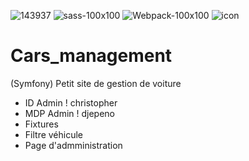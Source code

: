 ![143937](https://user-images.githubusercontent.com/43074465/98483568-c0d27480-2209-11eb-83f1-a5e27b48f732.png)
![sass-100x100](https://user-images.githubusercontent.com/43074465/98483226-e0b46900-2206-11eb-9529-73a273dbcdb4.png)
![Webpack-100x100](https://user-images.githubusercontent.com/43074465/98483244-f164df00-2206-11eb-899e-f7e096dc9c85.png)
![icon](https://user-images.githubusercontent.com/43074465/98969194-e5329780-250e-11eb-8b4b-40c3c1edad88.png)
# Cars_management
(Symfony) Petit site de gestion de voiture
- ID Admin ! christopher
- MDP Admin ! djepeno
- Fixtures
- Filtre véhicule
- Page d'admministration

